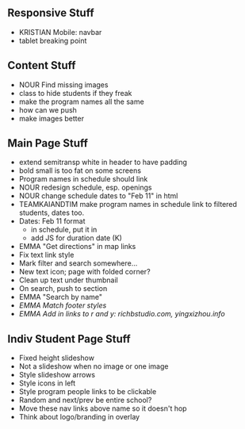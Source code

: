 ## Responsive Stuff
* KRISTIAN Mobile: navbar
* tablet breaking point

## Content Stuff
* NOUR Find missing images 
* class to hide students if they freak
* make the program names all the same
* how can we push
* make images better

## Main Page Stuff
* extend semitransp white in header to have padding
* bold small is too fat on some screens
* Program names in schedule should link
* NOUR redesign schedule, esp. openings
* NOUR change schedule dates to "Feb 11" in html
* TEAMKAIANDTIM make program names in schedule link to filtered students, dates too.
* Dates: Feb 11 format
  * in schedule, put it in
  * add JS for duration date (K)
* EMMA "Get directions" in map links
* Fix text link style
* Mark filter and search somewhere...
* New text icon; page with folded corner?
* Clean up text under thumbnail
* On search, push to section
* EMMA "Search by name"
* _EMMA Match footer styles_
* _EMMA Add in links to r and y: richbstudio.com, yingxizhou.info_

## Indiv Student Page Stuff
* Fixed height slideshow
* Not a slideshow when no image or one image
* Style slideshow arrows
* Style icons in left
* Style program people links to be clickable
* Random and next/prev be entire school?
* Move these nav links above name so it doesn't hop
* Think about logo/branding in overlay
